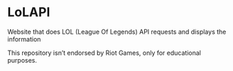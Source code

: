 # LoLAPI
Website that does LOL (League Of Legends) API requests and displays the information


This repository isn’t endorsed by Riot Games, only for educational purposes.
